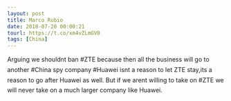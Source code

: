 ```yaml
---
layout: post
title: Marco Rubio
date: 2018-07-20 00:00:21
tourl: https://t.co/xm4vZLmGV0
tags: [China]
---
```

Arguing we shouldnt ban #ZTE because then all the business will go to another #China spy company #Huawei isnt a  reason to let ZTE stay,its a reason to go after Huawei as well. But if we arent willing to take on #ZTE we will never take on a much larger company like Huawei.